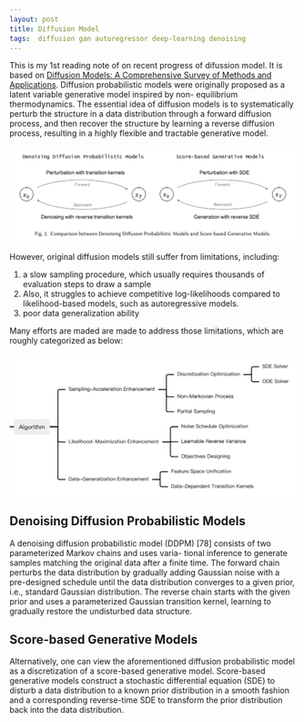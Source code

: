 ```yaml
---
layout: post
title: Diffusion Model
tags:  diffusion gan autoregressor deep-learning denoising
---
```


This is my 1st reading note of on recent progress of difussion model. It is based on [Diffusion Models: A Comprehensive Survey of Methods and Applications](https://arxiv.org/abs/2209.00796v6). Diffusion probabilistic models were originally proposed as a latent variable generative model inspired by non-
equilibrium thermodynamics. The essential idea of diffusion models is to systematically perturb the structure in a data distribution through a forward diffusion process, and then recover the structure by learning a reverse diffusion process, resulting in a highly flexible and tractable generative model.

![image-20220922181402103](https://raw.githubusercontent.com/zhangtemplar/zhangtemplar.github.io/master/uPic/2022_09_22_18_14_02_image-20220922181402103.png)

However, original diffusion models still suffer from limitations, including:

1. a slow sampling procedure, which usually requires thousands of evaluation steps to draw a sample
2. Also, it struggles to achieve competitive log-likelihoods compared to likelihood-based models, such as autoregressive models.
3. poor data generalization ability

Many efforts are maded are made to address those limitations, which are roughly categorized as below:

![image-20220922181218697](https://raw.githubusercontent.com/zhangtemplar/zhangtemplar.github.io/master/uPic/2022_09_22_18_12_20_image-20220922181218697.png)

## Denoising Diffusion Probabilistic Models

A denoising diffusion probabilistic model (DDPM) [78] consists of two parameterized Markov chains and uses varia- tional inference to generate samples matching the original data after a finite time. The forward chain perturbs the data distribution by gradually adding Gaussian noise with a pre-designed schedule until the data distribution converges to a given prior, i.e., standard Gaussian distribution. The reverse chain starts with the given prior and uses a parameterized Gaussian transition kernel, learning to gradually restore the undisturbed data structure.

## Score-based Generative Models

Alternatively, one can view the aforementioned diffusion probabilistic model as a discretization of a score-based generative model. Score-based generative models construct a stochastic differential equation (SDE) to disturb a data distribution to a known prior distribution in a smooth fashion and a corresponding reverse-time SDE to transform the prior distribution back into the data distribution. 
